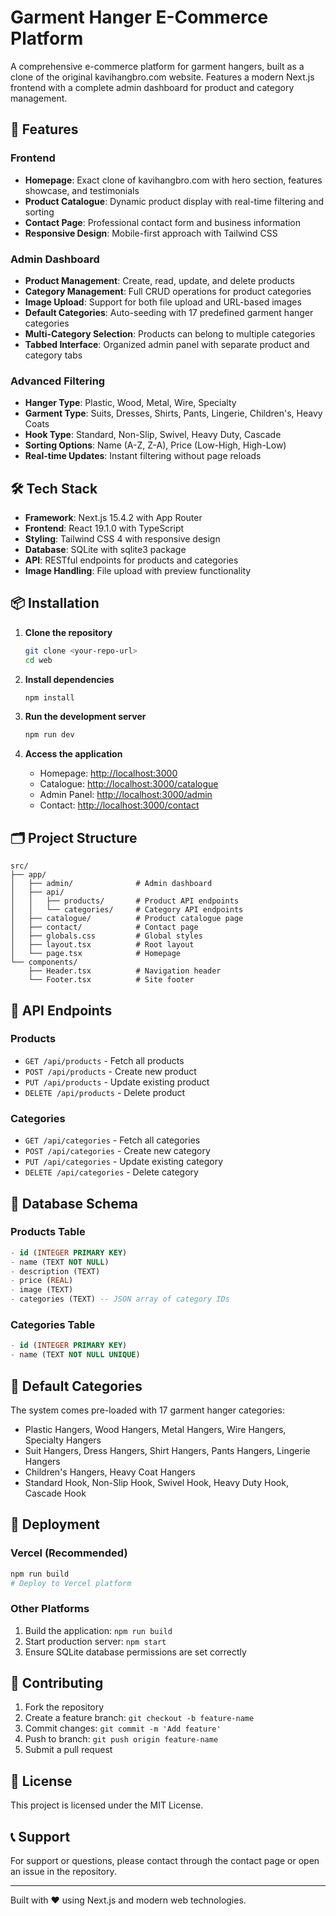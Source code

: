 # Garment Hanger E-Commerce Platform

A comprehensive e-commerce platform for garment hangers, built as a clone of the original kavihangbro.com website. Features a modern Next.js frontend with a complete admin dashboard for product and category management.

## 🚀 Features

### Frontend
- **Homepage**: Exact clone of kavihangbro.com with hero section, features showcase, and testimonials
- **Product Catalogue**: Dynamic product display with real-time filtering and sorting
- **Contact Page**: Professional contact form and business information
- **Responsive Design**: Mobile-first approach with Tailwind CSS

### Admin Dashboard
- **Product Management**: Create, read, update, and delete products
- **Category Management**: Full CRUD operations for product categories
- **Image Upload**: Support for both file upload and URL-based images
- **Default Categories**: Auto-seeding with 17 predefined garment hanger categories
- **Multi-Category Selection**: Products can belong to multiple categories
- **Tabbed Interface**: Organized admin panel with separate product and category tabs

### Advanced Filtering
- **Hanger Type**: Plastic, Wood, Metal, Wire, Specialty
- **Garment Type**: Suits, Dresses, Shirts, Pants, Lingerie, Children's, Heavy Coats
- **Hook Type**: Standard, Non-Slip, Swivel, Heavy Duty, Cascade
- **Sorting Options**: Name (A-Z, Z-A), Price (Low-High, High-Low)
- **Real-time Updates**: Instant filtering without page reloads

## 🛠️ Tech Stack

- **Framework**: Next.js 15.4.2 with App Router
- **Frontend**: React 19.1.0 with TypeScript
- **Styling**: Tailwind CSS 4 with responsive design
- **Database**: SQLite with sqlite3 package
- **API**: RESTful endpoints for products and categories
- **Image Handling**: File upload with preview functionality

## 📦 Installation

1. **Clone the repository**
   ```bash
   git clone <your-repo-url>
   cd web
   ```

2. **Install dependencies**
   ```bash
   npm install
   ```

3. **Run the development server**
   ```bash
   npm run dev
   ```

4. **Access the application**
   - Homepage: [http://localhost:3000](http://localhost:3000)
   - Catalogue: [http://localhost:3000/catalogue](http://localhost:3000/catalogue)
   - Admin Panel: [http://localhost:3000/admin](http://localhost:3000/admin)
   - Contact: [http://localhost:3000/contact](http://localhost:3000/contact)

## 🗂️ Project Structure

```
src/
├── app/
│   ├── admin/              # Admin dashboard
│   ├── api/
│   │   ├── products/       # Product API endpoints
│   │   └── categories/     # Category API endpoints
│   ├── catalogue/          # Product catalogue page
│   ├── contact/            # Contact page
│   ├── globals.css         # Global styles
│   ├── layout.tsx          # Root layout
│   └── page.tsx            # Homepage
└── components/
    ├── Header.tsx          # Navigation header
    └── Footer.tsx          # Site footer
```

## 🔧 API Endpoints

### Products
- `GET /api/products` - Fetch all products
- `POST /api/products` - Create new product
- `PUT /api/products` - Update existing product
- `DELETE /api/products` - Delete product

### Categories
- `GET /api/categories` - Fetch all categories
- `POST /api/categories` - Create new category
- `PUT /api/categories` - Update existing category
- `DELETE /api/categories` - Delete category

## 💾 Database Schema

### Products Table
```sql
- id (INTEGER PRIMARY KEY)
- name (TEXT NOT NULL)
- description (TEXT)
- price (REAL)
- image (TEXT)
- categories (TEXT) -- JSON array of category IDs
```

### Categories Table
```sql
- id (INTEGER PRIMARY KEY)
- name (TEXT NOT NULL UNIQUE)
```

## 🎨 Default Categories

The system comes pre-loaded with 17 garment hanger categories:
- Plastic Hangers, Wood Hangers, Metal Hangers, Wire Hangers, Specialty Hangers
- Suit Hangers, Dress Hangers, Shirt Hangers, Pants Hangers, Lingerie Hangers
- Children's Hangers, Heavy Coat Hangers
- Standard Hook, Non-Slip Hook, Swivel Hook, Heavy Duty Hook, Cascade Hook

## 🚀 Deployment

### Vercel (Recommended)
```bash
npm run build
# Deploy to Vercel platform
```

### Other Platforms
1. Build the application: `npm run build`
2. Start production server: `npm start`
3. Ensure SQLite database permissions are set correctly

## 🤝 Contributing

1. Fork the repository
2. Create a feature branch: `git checkout -b feature-name`
3. Commit changes: `git commit -m 'Add feature'`
4. Push to branch: `git push origin feature-name`
5. Submit a pull request

## 📄 License

This project is licensed under the MIT License.

## 📞 Support

For support or questions, please contact through the contact page or open an issue in the repository.

---

Built with ❤️ using Next.js and modern web technologies.
